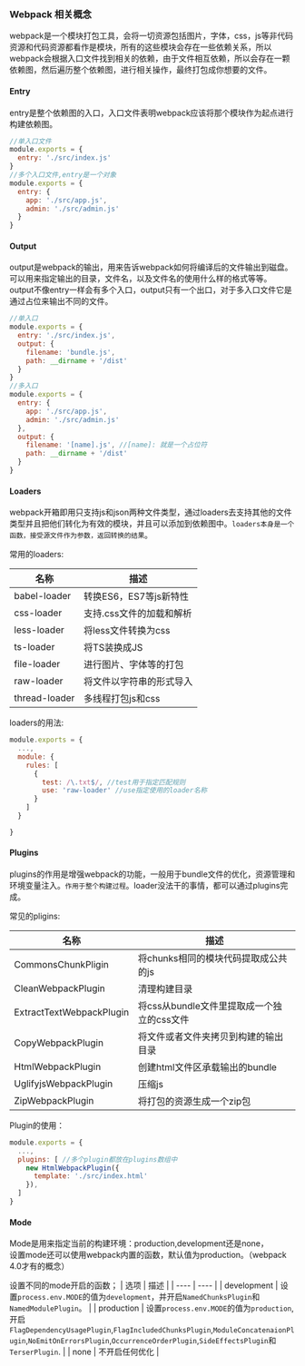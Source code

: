 ### Webpack 相关概念
webpack是一个模块打包工具，会将一切资源包括图片，字体，css，js等非代码资源和代码资源都看作是模块，所有的这些模块会存在一些依赖关系，所以webpack会根据入口文件找到相关的依赖，由于文件相互依赖，所以会存在一颗依赖图，然后遍历整个依赖图，进行相关操作，最终打包成你想要的文件。

#### Entry

entry是整个依赖图的入口，入口文件表明webpack应该将那个模块作为起点进行构建依赖图。
```javascript
//单入口文件
module.exports = {
  entry: './src/index.js'
}
//多个入口文件,entry是一个对象
module.exports = {
  entry: {
    app: './src/app.js',
    admin: './src/admin.js'
  }
}
```

#### Output

output是webpack的输出，用来告诉webpack如何将编译后的文件输出到磁盘。可以用来指定输出的目录，文件名，以及文件名的使用什么样的格式等等。output不像entry一样会有多个入口，output只有一个出口，对于多入口文件它是通过占位来输出不同的文件。

```javascript
//单入口
module.exports = {
  entry: './src/index.js',
  output: {
    filename: 'bundle.js',
    path: __dirname + '/dist'
  }
}
//多入口
module.exports = {
  entry: {
    app: './src/app.js',
    admin: './src/admin.js'
  },
  output: {
    filename: '[name].js', //[name]: 就是一个占位符
    path: __dirname + '/dist'
  }
}
```

#### Loaders

webpack开箱即用只支持js和json两种文件类型，通过loaders去支持其他的文件类型并且把他们转化为有效的模块，并且可以添加到依赖图中。`loaders本身是一个函数，接受源文件作为参数，返回转换的结果`。  

常用的loaders:

| 名称 | 描述 |
| ---- | ---- |
| babel-loader | 转换ES6，ES7等js新特性 |
| css-loader | 支持.css文件的加载和解析 |
| less-loader | 将less文件转换为css |
| ts-loader | 将TS装换成JS |
| file-loader | 进行图片、字体等的打包 |
| raw-loader | 将文件以字符串的形式导入 |
| thread-loader | 多线程打包js和css |

loaders的用法:  

```javascript
module.exports = {
  ...,
  module: {
    rules: [
      {
        test: /\.txt$/, //test用于指定匹配规则
        use: 'raw-loader' //use指定使用的loader名称
      }
    ]
  }

}
```

#### Plugins

plugins的作用是增强webpack的功能，一般用于bundle文件的优化，资源管理和环境变量注入。`作用于整个构建过程`。loader没法干的事情，都可以通过plugins完成。

常见的pligins:

| 名称 | 描述 |
| ---- | ---- |
| CommonsChunkPligin | 将chunks相同的模块代码提取成公共的js |
| CleanWebpackPlugin | 清理构建目录 |
| ExtractTextWebpackPlugin | 将css从bundle文件里提取成一个独立的css文件 |
| CopyWebpackPlugin | 将文件或者文件夹拷贝到构建的输出目录 |
| HtmlWebpackPlugin | 创建html文件区承载输出的bundle |
| UglifyjsWebpackPlugin | 压缩js |
| ZipWebpackPlugin | 将打包的资源生成一个zip包 |

Plugin的使用：

```javascript
module.exports = {
  ...,
  plugins: [ //多个plugin都放在plugins数组中
    new HtmlWebpackPlugin({
      template: './src/index.html'
    }),
  ]
}

```

#### Mode

Mode是用来指定当前的构建环境：production,development还是none，  
设置mode还可以使用webpack内置的函数，默认值为production。（webpack 4.0才有的概念）

设置不同的mode开启的函数；
| 选项 | 描述 |
| ---- | ---- |
| development | 设置`process.env.MODE`的值为`development`，并开启`NamedChunksPlugin`和`NamedModulePlugin`。 |
| production | 设置`process.env.MODE`的值为`production`,开启`FlagDependencyUsagePlugin`,`FlagIncludedChunksPlugin`,`ModuleConcatenaionPlugin`,`NoEmitOnErrorsPlugin`,`OccurrenceOrderPlugin`,`SideEffectsPlugin`和`TerserPlugin`. |
| none | 不开启任何优化 |

